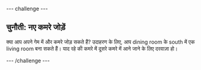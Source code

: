 --- challenge ---

## चुनौती: नए कमरे जोड़ें

क्या आप अपने गेम में और कमरे जोड़ सकते हैं? उदाहरण के लिए, आप dining room के south में एक living room बना सकते हैं। याद रहे की कमरे में दूसरे कमरे में आने जाने के लिए दरवाज़ा हो।

--- /challenge ---
